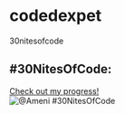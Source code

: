 # codedexpet
30nitesofcode
## #30NitesOfCode:
  [Check out my progress!](https://www.codedex.io/@Ameni/30-nites-of-code)  
  ![@Ameni #30NitesOfCode](https://www.codedex.io/api/petStatus?user=Ameni)
